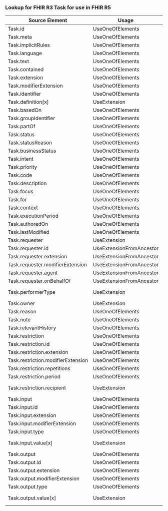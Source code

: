 ### Lookup for FHIR R3 Task for use in FHIR R5

| Source Element | Usage | Target |
| -------------- | ----- | ------ |
| Task.id | UseOneOfElements | Task.id,Task.id |
| Task.meta | UseOneOfElements | Task.meta,Task.meta |
| Task.implicitRules | UseOneOfElements | Task.implicitRules,Task.implicitRules |
| Task.language | UseOneOfElements | Task.language,Task.language |
| Task.text | UseOneOfElements | Task.text,Task.text |
| Task.contained | UseOneOfElements | Task.contained,Task.contained |
| Task.extension | UseOneOfElements | Task.extension,Task.extension |
| Task.modifierExtension | UseOneOfElements | Task.modifierExtension,Task.modifierExtension |
| Task.identifier | UseOneOfElements | Task.identifier,Task.identifier |
| Task.definition[x] | UseExtension | http://hl7.org/fhir/3.0/StructureDefinition/extension-Task.definition |
| Task.basedOn | UseOneOfElements | Task.basedOn,Task.basedOn |
| Task.groupIdentifier | UseOneOfElements | Task.groupIdentifier,Task.groupIdentifier |
| Task.partOf | UseOneOfElements | Task.partOf,Task.partOf |
| Task.status | UseOneOfElements | Task.status,Task.status |
| Task.statusReason | UseOneOfElements | Task.statusReason,Task.statusReason |
| Task.businessStatus | UseOneOfElements | Task.businessStatus,Task.businessStatus |
| Task.intent | UseOneOfElements | Task.intent,Task.intent |
| Task.priority | UseOneOfElements | Task.priority,Task.priority |
| Task.code | UseOneOfElements | Task.code,Task.code |
| Task.description | UseOneOfElements | Task.description,Task.description |
| Task.focus | UseOneOfElements | Task.focus,Task.focus |
| Task.for | UseOneOfElements | Task.for,Task.for |
| Task.context | UseOneOfElements | Task.encounter,Task.encounter |
| Task.executionPeriod | UseOneOfElements | Task.executionPeriod,Task.executionPeriod |
| Task.authoredOn | UseOneOfElements | Task.authoredOn,Task.authoredOn |
| Task.lastModified | UseOneOfElements | Task.lastModified,Task.lastModified |
| Task.requester | UseExtension | http://hl7.org/fhir/3.0/StructureDefinition/extension-Task.requester |
| Task.requester.id | UseExtensionFromAncestor | - |
| Task.requester.extension | UseExtensionFromAncestor | - |
| Task.requester.modifierExtension | UseExtensionFromAncestor | - |
| Task.requester.agent | UseExtensionFromAncestor | - |
| Task.requester.onBehalfOf | UseExtensionFromAncestor | - |
| Task.performerType | UseExtension | http://hl7.org/fhir/3.0/StructureDefinition/extension-Task.performerType |
| Task.owner | UseExtension | http://hl7.org/fhir/3.0/StructureDefinition/extension-Task.owner |
| Task.reason | UseOneOfElements | Task.reason,Task.reason |
| Task.note | UseOneOfElements | Task.note,Task.note |
| Task.relevantHistory | UseOneOfElements | Task.relevantHistory,Task.relevantHistory |
| Task.restriction | UseOneOfElements | Task.restriction,Task.restriction |
| Task.restriction.id | UseOneOfElements | Task.restriction.id,Task.restriction.id |
| Task.restriction.extension | UseOneOfElements | Task.restriction.extension,Task.restriction.extension |
| Task.restriction.modifierExtension | UseOneOfElements | Task.restriction.modifierExtension,Task.restriction.modifierExtension |
| Task.restriction.repetitions | UseOneOfElements | Task.restriction.repetitions,Task.restriction.repetitions |
| Task.restriction.period | UseOneOfElements | Task.restriction.period,Task.restriction.period |
| Task.restriction.recipient | UseExtension | http://hl7.org/fhir/3.0/StructureDefinition/extension-Task.restriction.recipient |
| Task.input | UseOneOfElements | Task.input,Task.input |
| Task.input.id | UseOneOfElements | Task.input.id,Task.input.id |
| Task.input.extension | UseOneOfElements | Task.input.extension,Task.input.extension |
| Task.input.modifierExtension | UseOneOfElements | Task.input.modifierExtension,Task.input.modifierExtension |
| Task.input.type | UseOneOfElements | Task.input.type,Task.input.type |
| Task.input.value[x] | UseExtension | http://hl7.org/fhir/3.0/StructureDefinition/extension-Task.input.value |
| Task.output | UseOneOfElements | Task.output,Task.output |
| Task.output.id | UseOneOfElements | Task.output.id,Task.output.id |
| Task.output.extension | UseOneOfElements | Task.output.extension,Task.output.extension |
| Task.output.modifierExtension | UseOneOfElements | Task.output.modifierExtension,Task.output.modifierExtension |
| Task.output.type | UseOneOfElements | Task.output.type,Task.output.type |
| Task.output.value[x] | UseExtension | http://hl7.org/fhir/3.0/StructureDefinition/extension-Task.output.value |
